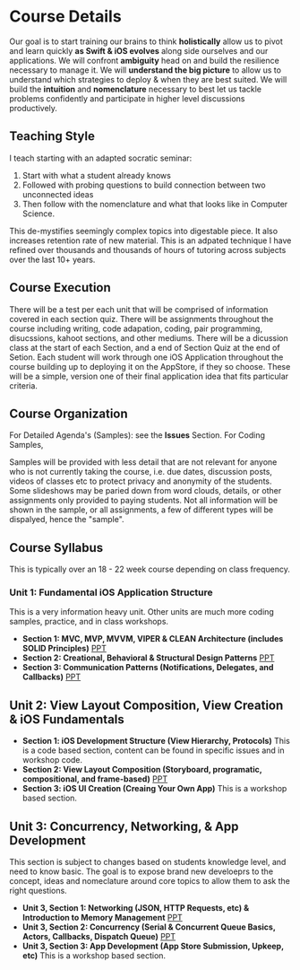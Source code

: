 # Course Details 
Our goal is to start training our brains to think **holistically** allow us to pivot and learn quickly **as Swift & iOS evolves** along side ourselves and our applications. 
We will confront **ambiguity** head on and build the resilience necessary to manage it. 
We will **understand the big picture** to allow us to understand which strategies to deploy & when they are best suited. 
We will build the **intuition** and **nomenclature** necessary to best let us tackle problems confidently and participate in higher level discussions productively.

## Teaching Style 
I teach starting with an adapted socratic seminar: 
1) Start with what a student already knows 
2) Followed with probing questions to build connection between two unconnected ideas
3) Then follow with the nomenclature and what that looks like in Computer Science. 

This de-mystifies seemingly complex topics into digestable piece. It also increases retention rate of new material. This is an adpated technique I have refined over thousands and thousands of hours of tutoring across subjects over the last 10+ years. 

## Course Execution 
There will be a test per each unit that will be comprised of information covered in each section quiz. 
There will be assignments throughout the course including writing, code adapation, coding, pair programming, disucssions, kahoot sections, and other mediums.
There will be a dicussion class at the start of each Section, and a end of Section Quiz at the end of Setion. 
Each student will work through one iOS Application throughout the course building up to deploying it on the AppStore, if they so choose. These will be a simple, version one of their final application idea that fits particular criteria. 

## Course Organization 
For Detailed Agenda's (Samples): see the **Issues** Section. 
For Coding Samples, 

Samples will be provided with less detail that are not relevant for anyone who is not currently taking the course, i.e. due dates, discussion posts, videos of classes etc to protect privacy and anonymity of the students. Some slideshows may be paried down from word clouds, details, or other assignments only provided to paying students. Not all information will be shown in the sample, or all assignments, a few of different types will be dispalyed, hence the "sample". 

## Course Syllabus  
This is typically over an 18 - 22 week course depending on class frequency. 

### Unit 1: Fundamental iOS Application Structure
This is a very information heavy unit. Other units are much more coding samples, practice, and in class workshops. 
- **Section 1: MVC, MVP, MVVM, VIPER & CLEAN Architecture (includes SOLID Principles)** [PPT](https://docs.google.com/presentation/d/1Flu-wtBBkhokz9tbG5tOEuwzfwzO0WRQp3MS3ZXUXr8/edit?usp=share_link)
- **Section 2: Creational, Behavioral & Structural Design Patterns** [PPT](https://docs.google.com/presentation/d/1G2Ljidci3CxOthf-KkYZr_4pbE1kT4noGzh9gsm7zh4/edit?usp=share_link)
- **Section 3: Communication Patterns (Notifications, Delegates, and Callbacks)** [PPT](https://docs.google.com/presentation/d/1ew-poaxT3kIfn8HOYuWcJDoOiSwMXOdHWRlSZjjSz0Q/edit?usp=share_link)

## Unit 2: View Layout Composition, View Creation & iOS Fundamentals
- **Section 1: iOS Development Structure (View Hierarchy, Protocols)** This is a code based section, content can be found in specific issues and in workshop code. 
- **Section 2: View Layout Composition (Storyboard, programatic, compositional, and frame-based)** [PPT](https://docs.google.com/presentation/d/1TT7omVJMPPt55fba3YOF8-2s87kCfQRjXUZpi4j8vbw/edit?usp=share_link)
- **Section 3: iOS UI Creation (Creaing Your Own App)** This is a workshop based section. 

## Unit 3: Concurrency, Networking, & App Development
This section is subject to changes based on students knowledge level, and need to know basic. The goal is to expose brand new develoeprs to the concept, ideas and nomeclature around core topics to allow them to ask the right questions.
- **Unit 3, Section 1: Networking (JSON, HTTP Requests, etc) & Introduction to Memory Management** [PPT](https://docs.google.com/presentation/d/1is0bX3Vu5R8KhWepDQOqlzvE7LSNi0sf0IKMHh6DdDs/edit?usp=share_link)
- **Unit 3, Section 2: Concurrency (Serial & Concurrent Queue Basics, Actors, Callbacks, Dispatch Queue)** [PPT](https://docs.google.com/presentation/d/1SDNLkyNHFpDRbRVV47Q6eQWHEHVi-BJMi8JXnSauhfA/edit?usp=sharing)
- **Unit 3, Section 3: App Development (App Store Submission, Upkeep, etc)** This is a workshop based section. 
